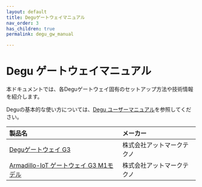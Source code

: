 ```yaml
---
layout: default
title: Deguゲートウェイマニュアル
nav_order: 3
has_children: true
permalink: degu_gw_manual

---
```


# Degu ゲートウェイマニュアル

本ドキュメントでは、各Deguゲートウェイ固有のセットアップ方法や技術情報を紹介します。

Deguの基本的な使い方については、[Degu ユーザーマニュアル](/user_manual)を参照してください。

| 製品名 | メーカー |
|:------|:--------|
| [Deguゲートウェイ G3](/degu_gw_manual/atmark-techno_degu-gw-g3) | 株式会社アットマークテクノ |
| [Armadillo-IoT ゲートウェイ G3 M1モデル](/degu_gw_manual/atmark-techno_armadillo-iotg-g3) | 株式会社アットマークテクノ |
